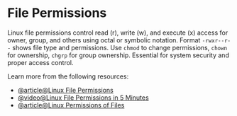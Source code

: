 # File Permissions

Linux file permissions control read (r), write (w), and execute (x) access for owner, group, and others using octal or symbolic notation. Format `-rwxr--r--` shows file type and permissions. Use `chmod` to change permissions, `chown` for ownership, `chgrp` for group ownership. Essential for system security and proper access control.



Learn more from the following resources:

- [@article@Linux File Permissions](https://linuxhandbook.com/linux-file-permissions/)
- [@video@Linux File Permissions in 5 Minutes](https://www.youtube.com/watch?v=LnKoncbQBsM)
- [@article@Linux Permissions of Files](https://labex.io/tutorials/linux-permissions-of-files-270252)
